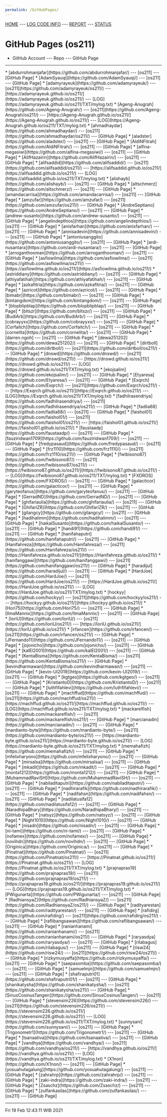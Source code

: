 ```yaml
---
permalink: /GitHubPages/
---
```

[HOME](../) ---
[LOG CODE INFO](https://osp4diss.vlsm.org/ETC/logCodes.txt) ---
[REPORT](../REPORT/) ---
[STATUS](../STATUS/) 

# GitHub Pages (os211)

* GitHub Account --- Repo --- GitHub Page
<hr>
* [abdurrohmanjafar](https://github.com/abdurrohmanjafar/) --- [os211] --- [GitHub Page]
* [AdamSyauqi](https://github.com/AdamSyauqi/) --- [os211] --- [GitHub Page]
* [adamyrayeuk](https://github.com/adamyrayeuk/) --- [os211](https://github.com/adamyrayeuk/os211/) --- [https://adamyrayeuk.github.io/os211/](https://adamyrayeuk.github.io/os211/) --- [LOG](https://adamyrayeuk.github.io/os211/TXT/mylog.txt)
* [Ageng-Anugrah](https://github.com/Ageng-Anugrah/) --- [os211](https://github.com/Ageng-Anugrah/os211/) --- [https://Ageng-Anugrah.github.io/os211/](https://Ageng-Anugrah.github.io/os211/) --- [LOG](https://Ageng-Anugrah.github.io/os211/TXT/mylog.txt)
* [ahmadhaydar](https://github.com/ahmadhaydar/) --- [os211](https://github.com/ahmadhaydar/os211/) --- [GitHub Page]
* [aladster](https://github.com/aladster/) --- [os211] --- [GitHub Page]
* [AldiNFitrah](https://github.com/AldiNFitrah/) --- [os211] --- [GitHub Page]
* [alfina-megasiwi](https://github.com/alfina-megasiwi/) --- [os211] --- [GitHub Page]
* [AlifHazairin](https://github.com/AlifHazairin/) --- [os211] --- [GitHub Page]
* [alifsaddid](https://github.com/alifsaddid/) --- [os211](https://github.com/alifsaddid/os211/) --- [https://alifsaddid.github.io/os211/](https://alifsaddid.github.io/os211/) --- [LOG](https://alifsaddid.github.io/os211/TXT/mylog.txt)
* [alishayb](https://github.com/alishayb/) --- [os211] --- [GitHub Page]
* [altschmerz](https://github.com/altschmerz/) --- [os211] --- [GitHub Page]
* [amandacarrisa](https://github.com/amandacarrisa/) --- [os211] --- [GitHub Page]
* [amzufar](https://github.com/amzufar/) --- [os211](https://github.com/amzufar/os211/) --- [GitHub Page]
* [AndreSeptiano](https://github.com/AndreSeptiano/) --- [os211] --- [GitHub Page]
* [andrew-susanto](https://github.com/andrew-susanto/) --- [os211] --- [GitHub Page]
* [angelindepthios](https://github.com/angelindepthios/) --- [os211] --- [GitHub Page]
* [anisfarhan](https://github.com/anisfarhan/) --- [os211] --- [GitHub Page]
* [annisadevin](https://github.com/annisadevin/) --- [os211] --- [GitHub Page]
* [antoniusanggito](https://github.com/antoniusanggito/) --- [os211] --- [GitHub Page]
* [ardi-nusantara](https://github.com/ardi-nusantara/) --- [os211] --- [GitHub Page]
* [arroganthooman](https://github.com/arroganthooman/) --- [os211] --- [GitHub Page]
* [asfiowilma](https://github.com/asfiowilma/) --- [os211](https://github.com/asfiowilma/os211/) --- [https://asfiowilma.github.io/os211/](https://asfiowilma.github.io/os211/)
* [astriddiany](https://github.com/astriddiany/) --- [os211] --- [GitHub Page]
* [athiyafatihah](https://github.com/athiyafatihah/) --- [os211] --- [GitHub Page]
* [azkafitria](https://github.com/azkafitria/) --- [os211] --- [GitHub Page]
* [azricot](https://github.com/azricot/) --- [os211] --- [GitHub Page]
* [bimabr](https://github.com/bimabr/) --- [os211] --- [GitHub Page]
* [bintangdom](https://github.com/bintangdom/) --- [os211] --- [GitHub Page]
* [blopblipblap](https://github.com/blopblipblap/) --- [os211] --- [GitHub Page]
* [bltszr](https://github.com/bltszr/) --- [os211] --- [GitHub Page]
* [BudiArb](https://github.com/BudiArb/) --- [os211] --- [GitHub Page]
* [cobrayyxx](https://github.com/cobrayyxx/) --- [os211] --- [GitHub Page]
* [Corfaitch](https://github.com/Corfaitch/) --- [os211] --- [GitHub Page]
* [cornelita](https://github.com/cornelita/) --- [os211] --- [GitHub Page]
* [darren.ngoh] --- [os211] --- [GitHub Page]
* [dewa251202](https://github.com/dewa251202/) --- [os211] --- [GitHub Page]
* [dirtboll](https://github.com/dirtboll/) --- [os211](https://github.com/dirtboll/os211/) --- [GitHub Page]
* [dnswd](https://github.com/dnswd/) --- [os211](https://github.com/dnswd/os211/) --- [https://dnswd.github.io/os211/](https://dnswd.github.io/os211/) --- [LOG](https://dnswd.github.io/os211/TXT/mylog.txt)
* [ekojsalim](https://github.com/ekojsalim/) --- [os211] --- [GitHub Page]
* [Etyaresa](https://github.com/Etyaresa/) --- [os211] --- [GitHub Page]
* [Exqrch](https://github.com/Exqrch/) --- [os211](https://github.com/Exqrch/os211/) --- [https://Exqrch.github.io/os211/](https://Exqrch.github.io/os211/) --- [LOG](https://Exqrch.github.io/os211/TXT/mylog.txt)
* [fadhilrasendriya](https://github.com/fadhilrasendriya/) --- [os211](https://github.com/fadhilrasendriya/os211/) --- [GitHub Page]
* [fadlia68](https://github.com/fadlia68/) --- [os211] --- [GitHub Page]
* [faishol01](https://github.com/faishol01/) --- [os211](https://github.com/faishol01/os211/) --- [https://faishol01.github.io/os211/](https://faishol01.github.io/os211/)
* [faustaadp](https://github.com/faustaadp/) --- [os211] --- [GitHub Page]
* [fauziridwan1709](https://github.com/fauziridwan1709/) --- [os211] --- [GitHub Page]
* [fredypasaud](https://github.com/fredypasaud/) --- [os211] --- [GitHub Page]
* [frz1110](https://github.com/frz1110/) --- [os211](https://github.com/frz1110/os211/) --- [GitHub Page]
* [fwibisono87](https://github.com/fwibisono87/) --- [os211](https://github.com/fwibisono87/os211/) --- [https://fwibisono87.github.io/os211/](https://fwibisono87.github.io/os211/) --- [LOG](https://fwibisono87.github.io/os211/TXT/mylog.txt)
* [FXDROS](https://github.com/FXDROS/) --- [os211] --- [GitHub Page]
* [galacticor](https://github.com/galacticor/) --- [os211] --- [GitHub Page]
* [garyteofanus](https://github.com/garyteofanus/) --- [os211] --- [GitHub Page]
* [GerradND](https://github.com/GerradND/) --- [os211] --- [GitHub Page]
* [ghifariaulia](https://github.com/ghifariaulia/) --- [os211] --- [GitHub Page]
* [GhifariZR](https://github.com/GhifariZR/) --- [os211] --- [GitHub Page]
* [gilangcy](https://github.com/gilangcy/) --- [os211] --- [GitHub Page]
* [hadihalimm](https://github.com/hadihalimm/) --- [os211] --- [GitHub Page]
* [haikalSusanto](https://github.com/haikalSusanto/) --- [os211] --- [GitHub Page]
* [handi91](https://github.com/handi91/) --- [os211] --- [GitHub Page]
* [hanifahaputri](https://github.com/hanifahaputri/) --- [os211] --- [GitHub Page]
* [Hanifahreza](https://github.com/Hanifahreza/) --- [os211](https://github.com/Hanifahreza/os211/) --- [https://Hanifahreza.github.io/os211/](https://Hanifahreza.github.io/os211/)
* [hanifanggawi](https://github.com/hanifanggawi/) --- [os211](https://github.com/hanifanggawi/os211/) --- [GitHub Page]
* [haradijul](https://github.com/haradijul/) --- [os211] --- [GitHub Page]
* [HardJoe](https://github.com/HardJoe/) --- [os211](https://github.com/HardJoe/os211/) --- [https://HardJoe.github.io/os211/](https://HardJoe.github.io/os211/) --- [LOG](https://HardJoe.github.io/os211/TXT/mylog.txt)
* [hockyy](https://github.com/hockyy/) --- [os211](https://github.com/hockyy/os211/) --- [https://hockyy.github.io/os211/](https://hockyy.github.io/os211/)
* [Hori75](https://github.com/Hori75/) --- [os211] --- [GitHub Page]
* [IlmaMannix](https://github.com/IlmaMannix/) --- [os211] --- [GitHub Page]
* [IoriU](https://github.com/IoriU/) --- [os211](https://github.com/IoriU/os211/) --- [https://IoriU.github.io/os211/](https://IoriU.github.io/os211/)
* [irfancen](https://github.com/irfancen/) --- [os211](https://github.com/irfancen/os211/) --- [GitHub Page]
* [JFernando11](https://github.com/JFernando11/) --- [os211] --- [GitHub Page]
* [jojonicho](https://github.com/jojonicho/) --- [os211] --- [GitHub Page]
* [kalEl2001](https://github.com/kalEl2001/) --- [os211] --- [GitHub Page]
* [KentaBisma](https://github.com/KentaBisma/) --- [os211](https://github.com/KentaBisma/os211/) --- [GitHub Page]
* [kevindharmawan](https://github.com/kevindharmawan/) --- [os211] --- [GitHub Page]
* [kevin-UI2019](https://github.com/kevin-UI2019/) --- [os211] --- [GitHub Page]
* [kgtgeo](https://github.com/kgtgeo/) --- [os211] --- [GitHub Page]
* [KristiantoD](https://github.com/KristiantoD/) --- [os211] --- [GitHub Page]
* [luthfifahlevi](https://github.com/luthfifahlevi/) --- [os211] --- [GitHub Page]
* [machffud](https://github.com/machffud/) --- [os211](https://github.com/machffud/os211/) --- [https://machffud.github.io/os211/](https://machffud.github.io/os211/) --- [LOG](https://machffud.github.io/os211/TXT/mylog.txt)
* [mackarelfish](https://github.com/mackarelfish/) --- [os211](https://github.com/mackarelfish/os211/) --- [GitHub Page]
* [marcianadin](https://github.com/marcianadin/) --- [os211] --- [GitHub Page]
* [mardianto-byte](https://github.com/mardianto-byte/) --- [os211](https://github.com/mardianto-byte/os211/) --- [https://mardianto-byte.github.io/os211/](https://mardianto-byte.github.io/os211/) --- [LOG](https://mardianto-byte.github.io/os211/TXT/mylog.txt)
* [memahafizh](https://github.com/memahafizh/) --- [os211] --- [GitHub Page]
* [mfelixharyono](https://github.com/mfelixharyono/) --- [os211] --- [GitHub Page]
* [mirsalsa](https://github.com/mirsalsa/) --- [os211] --- [GitHub Page]
* [mkadit](https://github.com/mkadit/) --- [os211] --- [GitHub Page]
* [monta1212](https://github.com/monta1212/) --- [os211] --- [GitHub Page]
* [MuhammadRaviSH](https://github.com/MuhammadRaviSH/) --- [os211] --- [GitHub Page]
* [nabiladitaputri](https://github.com/nabiladitaputri/) --- [os211] --- [GitHub Page]
* [nadhirarafik](https://github.com/nadhirarafik/) --- [os211] --- [GitHub Page]
* [nadifahsn](https://github.com/nadifahsn/) --- [os211] --- [GitHub Page]
* [nadilatusifa12](https://github.com/nadilatusifa12/) --- [os211] --- [GitHub Page]
* [NaradhipaBhary](https://github.com/NaradhipaBhary/) --- [os211] --- [GitHub Page]
* [natsyz](https://github.com/natsyz/) --- [os211] --- [GitHub Page]
* [Night1010](https://github.com/Night1010/) --- [os211] --- [GitHub Page]
* [nisadn](https://github.com/nisadn/) --- [os211] --- [GitHub Page]
* [ni-tami](https://github.com/ni-tami/) --- [os211] --- [GitHub Page]
* [nofamex](https://github.com/nofamex/) --- [os211] --- [GitHub Page]
* [novihdn](https://github.com/novihdn/) --- [os211] --- [GitHub Page]
* [Originica](https://github.com/Originica/) --- [os211] --- [GitHub Page]
* [Pinatnat](https://github.com/Pinatnat/) --- [os211](https://github.com/Pinatnat/os211/) --- [https://Pinatnat.github.io/os211/](https://Pinatnat.github.io/os211/) --- [LOG](https://Pinatnat.github.io/os211/TXT/mylog.txt)
* [prajnapras19](https://github.com/prajnapras19/) --- [os211](https://github.com/prajnapras19/os211/) --- [https://prajnapras19.github.io/os211/](https://prajnapras19.github.io/os211/) --- [LOG](https://prajnapras19.github.io/os211/TXT/mylog.txt)
* [PWigunarta](https://github.com/PWigunarta/) --- [os211] --- [GitHub Page]
* [RadhiansyaZ](https://github.com/RadhiansyaZ/) --- [os211](https://github.com/RadhiansyaZ/os211/) --- [GitHub Page]
* [radityarestan](https://github.com/radityarestan/) --- [os211] --- [GitHub Page]
* [rafidirg](https://github.com/rafidirg/) --- [os211](https://github.com/rafidirg/os211/) --- [GitHub Page]
* [raflibangsawan](https://github.com/raflibangsawan/) --- [os211] --- [GitHub Page]
* [ranianhanami](https://github.com/ranianhanami/) --- [os211](https://github.com/ranianhanami/os211/) --- [GitHub Page]
* [raryasdya](https://github.com/raryasdya/) --- [os211] --- [GitHub Page]
* [rilabagus](https://github.com/rilabagus/) --- [os211] --- [GitHub Page]
* [risw24](https://github.com/risw24/) --- [os211](https://github.com/risw24/os211/) --- [GitHub Page]
* [rizkymusyaffa](https://github.com/rizkymusyaffa/) --- [os211] --- [GitHub Page]
* [saepasomba](https://github.com/saepasomba/) --- [os211] --- [GitHub Page]
* [samuelmjn](https://github.com/samuelmjn/) --- [os211] --- [GitHub Page]
* [shafiraputri01](https://github.com/shafiraputri01/) --- [os211] --- [GitHub Page]
* [shanikatysha](https://github.com/shanikatysha/) --- [os211](https://github.com/shanikatysha/os211/) --- [GitHub Page]
* [SinusCosinusTangen](https://github.com/SinusCosinusTangen/) --- [os211] --- [GitHub Page]
* [stevensim226](https://github.com/stevensim226/) --- [os211](https://github.com/stevensim226/os211/) --- [https://stevensim226.github.io/os211/](https://stevensim226.github.io/os211/) --- [LOG](https://stevensim226.github.io/os211/TXT/mylog.txt)
* [sunnysani](https://github.com/sunnysani/) --- [os211] --- [GitHub Page]
* [Trigonometr1](https://github.com/Trigonometr1/) --- [os211] --- [GitHub Page]
* [tsanaativa](https://github.com/tsanaativa/) --- [os211] --- [GitHub Page]
* [vandhya](https://github.com/vandhya/) --- [os211](https://github.com/vandhya/os211/) --- [https://vandhya.github.io/os211/](https://vandhya.github.io/os211/) --- [LOG](https://vandhya.github.io/os211/TXT/mylog.txt)
* [X1non](https://github.com/X1non/) --- [os211] --- [GitHub Page]
* [yosuahutagalung](https://github.com/yosuahutagalung/) --- [os211] --- [GitHub Page]
* [zahrahrp](https://github.com/zahrahrp/) --- [os211] --- [GitHub Page]
* [zaki-indra](https://github.com/zaki-indra/) --- [os211] --- [GitHub Page]
* [Zsaschz](https://github.com/Zsaschz/) --- [os211] --- [GitHub Page]
* [zulfankasilas](https://github.com/zulfankasilas/) --- [os211] --- [GitHub Page]
<hr>
Fri 19 Feb 12:43:11 WIB 2021
